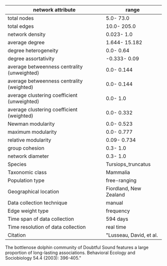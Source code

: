 network attribute|range
---|---
total nodes|5.0- 73.0
total edges|10.0- 205.0
network density|0.023- 1.0
average degree|1.644- 15.182
degree heterogeneity|0.0- 0.64
degree assortativity|-0.333- 0.09
average betweenness centrality (unweighted)|0.0- 0.144
average betweenness centrality (weighted)|0.0- 0.144
average clustering coefficient (unweighted)|0.0- 1.0
average clustering coefficient (weighted)|0.0- 0.332
Newman modularity|0.0- 0.523
maximum modularity|0.0- 0.777
relative modularity|0.09- 0.734
group cohesion|0.3- 1.0
network diameter|0.3- 1.0
Species|Tursiops_truncatus
Taxonomic class|Mammalia
Population type|free-ranging
Geographical location|Fiordland, New Zealand
Data collection technique|manual 
Edge weight type|frequency
Time span of data collection|594 days
Time resolution of data collection|real time
Citation|"Lusseau, David, et al. 
The bottlenose dolphin community of Doubtful Sound features a large proportion of long-lasting associations.
 Behavioral Ecology and Sociobiology 54.4 (2003): 396-405."
